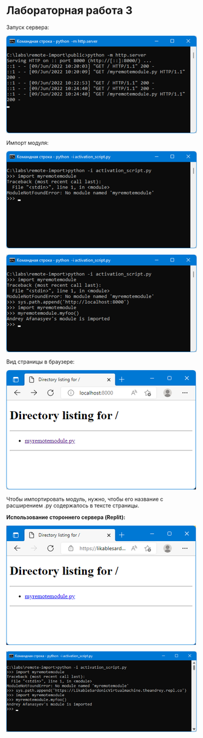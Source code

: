 # Лабораторная работа 3

Запуск сервера:

![](1.png)

Импорт модуля:

![](2.png)

![](3.png)

Вид страницы в браузере:

![](4.png)

Чтобы импортировать модуль, нужно, чтобы его название с расширением .py содержалось в тексте страницы.

**Использование стороннего сервера (Replit):**

![](5.png)

![](6.png)


